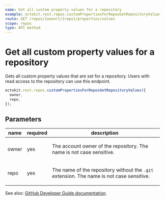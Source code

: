 ```yaml
---
name: Get all custom property values for a repository
example: octokit.rest.repos.customPropertiesForReposGetRepositoryValues({ owner, repo })
route: GET /repos/{owner}/{repo}/properties/values
scope: repos
type: API method
---
```


# Get all custom property values for a repository

Gets all custom property values that are set for a repository.
Users with read access to the repository can use this endpoint.

```js
octokit.rest.repos.customPropertiesForReposGetRepositoryValues({
  owner,
  repo,
});
```

## Parameters

<table>
  <thead>
    <tr>
      <th>name</th>
      <th>required</th>
      <th>description</th>
    </tr>
  </thead>
  <tbody>
    <tr><td>owner</td><td>yes</td><td>

The account owner of the repository. The name is not case sensitive.

</td></tr>
<tr><td>repo</td><td>yes</td><td>

The name of the repository without the `.git` extension. The name is not case sensitive.

</td></tr>
  </tbody>
</table>

See also: [GitHub Developer Guide documentation](https://docs.github.com/rest/repos/custom-properties#get-all-custom-property-values-for-a-repository).
